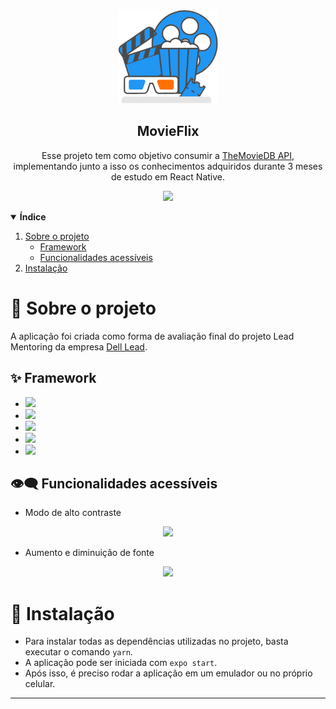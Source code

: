<br />
<p align="center">
  <img alt="movieflix" title="movieflix" src="src/assets/movieflix.png" width="160px" height="150px"/>
  
  <h2 align="center">
    <strong>
      MovieFlix
    </strong>
  </h2>

  <p align="center">
    Esse projeto tem como objetivo consumir a <a href="https://www.themoviedb.org">TheMovieDB API</a>, implementando junto a isso os conhecimentos adquiridos durante 3 meses de estudo em React Native.
  </p>
</p>

<p align="center"><img src="src/assets/full-app.gif" width="200px" /></p>

<details open="open">
  <summary>
    <strong>
      Índice
    </strong>
  </summary>
  <ol>
    <li>
      <a href="#-sobre-o-projeto">Sobre o projeto</a>
      <ul>
        <li><a href="#-framework">Framework</a></li>
      </ul>
      <ul>
        <li><a href="#-funcionalidades-acessíveis">Funcionalidades acessíveis</a></li>
      </ul>
    </li>
    <li><a href="#-instalação">Instalação</a></li>
  </ol>
</details>

# 💭 Sobre o projeto

A aplicação foi criada como forma de avaliação final do projeto Lead Mentoring da empresa [Dell Lead](https://leadfortaleza.com.br/portal).


## ✨ Framework

- <a href="https://expo.io"><img src="https://img.shields.io/badge/Expo-1B1F23?style=for-the-badge&logo=expo&logoColor=white" /></a>
- <a href="https://www.typescriptlang.org"><img src="https://img.shields.io/badge/TypeScript-007ACC?style=for-the-badge&logo=typescript&logoColor=white"/></a>
- <a href="https://reactnative.dev"><img src="https://img.shields.io/badge/React_Native-20232A?style=for-the-badge&logo=react&logoColor=61DAFB"/></a>
- <a href="https://yarnpkg.com"><img src="https://img.shields.io/badge/Yarn-2C8EBB?style=for-the-badge&logo=yarn&logoColor=white"></a>
- <a href="https://styled-components.com"><img src="https://img.shields.io/badge/styled--components-DB7093?style=for-the-badge&logo=styled-components&logoColor=white"/></a>


## 👁‍🗨 Funcionalidades acessíveis

- Modo de alto contraste

<p align="center"><img src="src/assets/alto-contraste.gif" width="200px" /></p>

- Aumento e diminuição de fonte

<p align="center"><img src="src/assets/fonte.gif" width="200px" /></p>


# 📲 Instalação

- Para instalar todas as dependências utilizadas no projeto, basta executar o comando `yarn`.
- A aplicação pode ser iniciada com `expo start`.
- Após isso, é preciso rodar a aplicação em um emulador ou no próprio celular.

---
